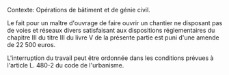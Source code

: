 Contexte: Opérations de bâtiment et de génie civil.

Le fait pour un maître d'ouvrage de faire ouvrir un chantier ne disposant pas de voies et réseaux divers satisfaisant aux dispositions réglementaires du chapitre III du titre III du livre V de la présente partie est puni d'une amende de 22 500 euros.

L'interruption du travail peut être ordonnée dans les conditions prévues à l'article L. 480-2 du code de l'urbanisme.